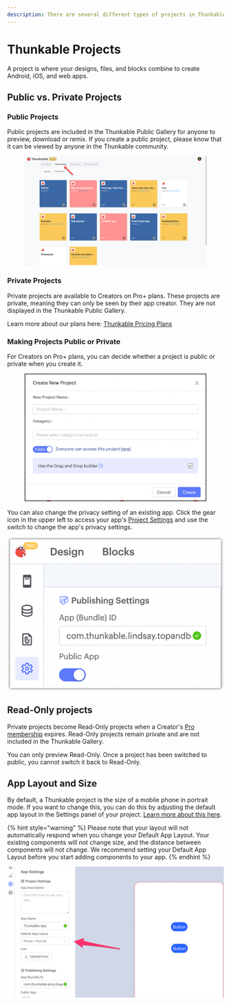 ```yaml
---
description: There are several different types of projects in Thunkable.
---
```


# Thunkable Projects

A project is where your designs, files, and blocks combine to create Android, iOS, and web apps.&#x20;

## Public vs. Private Projects

### Public Projects

Public projects are included in the Thunkable Public Gallery for anyone to preview, download or remix. If you create a public project, please know that it can be viewed by anyone in the Thunkable community.&#x20;

<figure><img src="../../.gitbook/assets/public gallery.png" alt=""><figcaption></figcaption></figure>

### Private Projects

Private projects are available to Creators on Pro+ plans. These projects are private, meaning they can only be seen by their app creator. They are not displayed in the Thunkable Public Gallery.&#x20;

Learn more about our plans here: [Thunkable Pricing Plans](https://thunkable.com/#/pricing)

### Making Projects Public or Private

For Creators on Pro+ plans, you can decide whether a project is public or private when you create it.&#x20;

<figure><img src="../../.gitbook/assets/Screen Shot 2023-03-10 at 10.27.44 AM.png" alt=""><figcaption></figcaption></figure>

You can also change the privacy setting of an existing app. Click the gear icon in the upper left to access your app's  [Project Settings](../../settings/project-settings/) and use the switch to change the app's privacy settings.

![](<../../.gitbook/assets/Settings  Public App.png>)

## Read-Only projects

Private projects become Read-Only projects when a Creator's [Pro membership](https://thunkable.com/#/pricing) expires. Read-Only projects remain private and are not included in the Thunkable Gallery.

You can only preview Read-Only. Once a project has been switched to public, you cannot switch it back to Read-Only.

## App Layout and Size

By default, a Thunkable project is the size of a mobile phone in portrait mode. If you want to change this, you can do this by adjusting the default app layout in the Settings panel of your project. [Learn more about this here](../../settings/project-settings/#default-app-layout).

{% hint style="warning" %}
Please note that your layout will not automatically respond when you change your Default App Layout. Your existing components will not change size, and the distance between components will not change. We recommend setting your Default App Layout before you start adding components to your app.
{% endhint %}

![](../../.gitbook/assets/defaultlayoutsettings-2.png)
